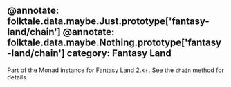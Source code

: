 @annotate: folktale.data.maybe.Just.prototype['fantasy-land/chain']
@annotate: folktale.data.maybe.Nothing.prototype['fantasy-land/chain']
category: Fantasy Land
---

Part of the Monad instance for Fantasy Land 2.x+. See the `chain` method for details.